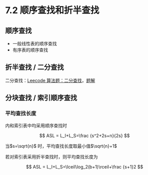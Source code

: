 # 7.2 顺序查找和折半查找

## 顺序查找

- 一般线性表的顺序查找
- 有序表的顺序查找

## 折半查找 / 二分查找

二分查找：[Leecode 算法题：二分查找](https://leetcode.cn/problems/binary-search/)，[题解](binary-search.py)

## 分块查找 / 索引顺序查找

### 平均查找长度

内和索引表中均采用顺序查找时

$$
ASL = L_I+L_S=\frac {s^2+2s+n}{2s}
$$

当$s=\sqrt{n}$ 时，平均查找长度取最小值$\sqrt{n}+1$

若对索引表采用折半查找时，则平均查找长度为

$$
ASL = L_I+L_S=\lceil\log_2(b+1)\rceil+\frac {s+1}2
$$

<!-- ### 习题
- 2 由n个数据元素组成的两个表：一个递增有序，一个无序。采用顺序查找算法，对有序表从头开始查找，发现当前元素已不小于待查元素时，停止查找，确定查找不成功，已知查找任一元素的概率是相同的，则在两种表中成功查找
A 平均时间后者小
B 平均时间两者相同
C 平均时间前者小
D 无法确定→B
- 8【2010】已知一个长度为16的顺序表L，其元素按关键字有序排列，若采用折半查找法查找一个L中不存在的元素，则关键字的比较次数最多是→5
- 13
- 14
- 15【2017】
- 20【2015】
- 24【2016】
- 综合题5【2013】 -->
